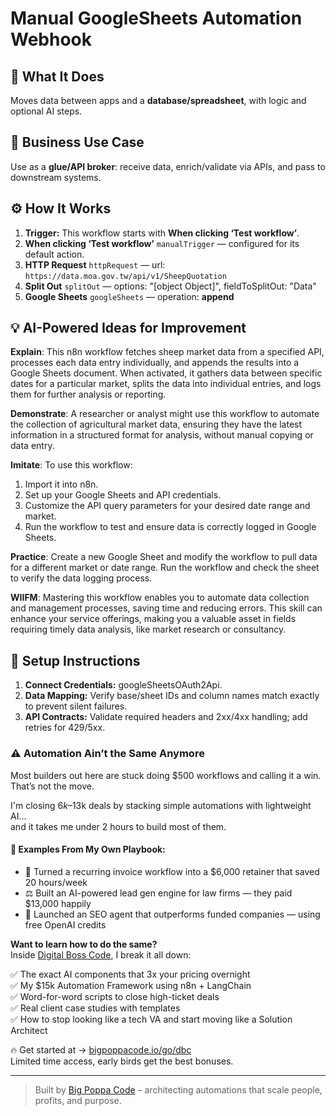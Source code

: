# Manual GoogleSheets Automation Webhook
  ## 🚀 What It Does
  Moves data between apps and a **database/spreadsheet**, with logic and optional AI steps.
  
  ## 💼 Business Use Case
  Use as a **glue/API broker**: receive data, enrich/validate via APIs, and pass to downstream systems.
  
  ## ⚙️ How It Works
  1. **Trigger:** This workflow starts with **When clicking ‘Test workflow’**.
  2. **When clicking ‘Test workflow’** `manualTrigger` — configured for its default action.
3. **HTTP Request** `httpRequest` — url: `https://data.moa.gov.tw/api/v1/SheepQuotation`
4. **Split Out** `splitOut` — options: "[object Object]", fieldToSplitOut: "Data"
5. **Google Sheets** `googleSheets` — operation: **append**
  
  ## 💡 AI-Powered Ideas for Improvement
  **Explain**: This n8n workflow fetches sheep market data from a specified API, processes each data entry individually, and appends the results into a Google Sheets document. When activated, it gathers data between specific dates for a particular market, splits the data into individual entries, and logs them for further analysis or reporting.

**Demonstrate**: A researcher or analyst might use this workflow to automate the collection of agricultural market data, ensuring they have the latest information in a structured format for analysis, without manual copying or data entry.

**Imitate**: To use this workflow:
1. Import it into n8n.
2. Set up your Google Sheets and API credentials.
3. Customize the API query parameters for your desired date range and market.
4. Run the workflow to test and ensure data is correctly logged in Google Sheets.

**Practice**: Create a new Google Sheet and modify the workflow to pull data for a different market or date range. Run the workflow and check the sheet to verify the data logging process.

**WIIFM**: Mastering this workflow enables you to automate data collection and management processes, saving time and reducing errors. This skill can enhance your service offerings, making you a valuable asset in fields requiring timely data analysis, like market research or consultancy.
  
  ## 🔧 Setup Instructions
  1. **Connect Credentials:** googleSheetsOAuth2Api.
2. **Data Mapping:** Verify base/sheet IDs and column names match exactly to prevent silent failures.
3. **API Contracts:** Validate required headers and 2xx/4xx handling; add retries for 429/5xx.
  
### ⚠️ Automation Ain’t the Same Anymore

Most builders out here are stuck doing $500 workflows and calling it a win.  
That’s not the move.  

I'm closing $6k–$13k deals by stacking simple automations with lightweight AI...  
and it takes me under 2 hours to build most of them.

#### 🧠 Examples From My Own Playbook:
- 🔁 Turned a recurring invoice workflow into a $6,000 retainer that saved 20 hours/week  
- ⚖️ Built an AI-powered lead gen engine for law firms — they paid $13,000 happily  
- 🚀 Launched an SEO agent that outperforms funded companies — using free OpenAI credits  

**Want to learn how to do the same?**  
Inside [Digital Boss Code](https://bigpoppacode.io/go/dbc), I break it all down:

✅ The exact AI components that 3x your pricing overnight  
✅ My $15k Automation Framework using n8n + LangChain  
✅ Word-for-word scripts to close high-ticket deals  
✅ Real client case studies with templates  
✅ How to stop looking like a tech VA and start moving like a Solution Architect  

🔥 Get started at → [bigpoppacode.io/go/dbc](https://bigpoppacode.io/go/dbc)  
Limited time access, early birds get the best bonuses.

---
> Built by [Big Poppa Code](https://bigpoppacode.io) – architecting automations that scale people, profits, and purpose.
  